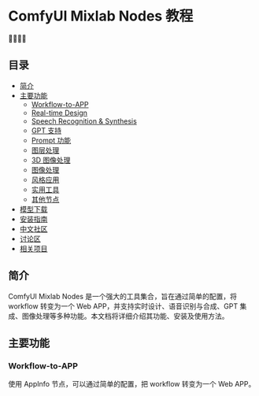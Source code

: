 # ComfyUI Mixlab Nodes 教程
🚀🚗🚚🏃

目录
--

*   [简介](#%E7%AE%80%E4%BB%8B)
*   [主要功能](#%E4%B8%BB%E8%A6%81%E5%8A%9F%E8%83%BD)
    *   [Workflow-to-APP](#workflow-to-app)
    *   [Real-time Design](#real-time-design)
    *   [Speech Recognition & Synthesis](#speech-recognition--synthesis)
    *   [GPT 支持](#gpt-%E6%94%AF%E6%8C%81)
    *   [Prompt 功能](#prompt-%E5%8A%9F%E8%83%BD)
    *   [图层处理](#%E5%9B%BE%E5%B1%82%E5%A4%84%E7%90%86)
    *   [3D 图像处理](#3d-%E5%9B%BE%E5%83%8F%E5%A4%84%E7%90%86)
    *   [图像处理](#%E5%9B%BE%E5%83%8F%E5%A4%84%E7%90%86)
    *   [风格应用](#%E9%A3%8E%E6%A0%BC%E5%BA%94%E7%94%A8)
    *   [实用工具](#%E5%AE%9E%E7%94%A8%E5%B7%A5%E5%85%B7)
    *   [其他节点](#%E5%85%B6%E4%BB%96%E8%8A%82%E7%82%B9)
*   [模型下载](#%E6%A8%A1%E5%9E%8B%E4%B8%8B%E8%BD%BD)
*   [安装指南](#%E5%AE%89%E8%A3%85%E6%8C%87%E5%8D%97)
*   [中文社区](#%E4%B8%AD%E6%96%87%E7%A4%BE%E5%8C%BA)
*   [讨论区](#%E8%AE%A8%E8%AE%BA%E5%8C%BA)
*   [相关项目](#%E7%9B%B8%E5%85%B3%E9%A1%B9%E7%9B%AE)


## 简介

ComfyUI Mixlab Nodes 是一个强大的工具集合，旨在通过简单的配置，将 workflow 转变为一个 Web APP，并支持实时设计、语音识别与合成、GPT 集成、图像处理等多种功能。本文档将详细介绍其功能、安装及使用方法。

## 主要功能

### Workflow-to-APP

使用 AppInfo 节点，可以通过简单的配置，把 workflow 转变为一个 Web APP。


